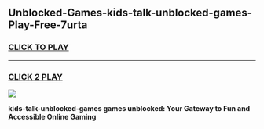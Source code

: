 
## Unblocked-Games-kids-talk-unblocked-games-Play-Free-7urta
<h3>
<a href="https://premium76.site?title=kids-talk-unblocked-games&ref=20M">CLICK TO PLAY</a></h3>
<hr>

<h3>
<a href="https://premium76.site?title=kids-talk-unblocked-games&ref=20M">CLICK 2 PLAY</a>
  
</h3>

<a href="https://premium76.site?title=kids-talk-unblocked-games&ref=19M"><img src="https://clearcache.store/games.png"></a>


**kids-talk-unblocked-games games unblocked: Your Gateway to Fun and Accessible Online Gaming**
